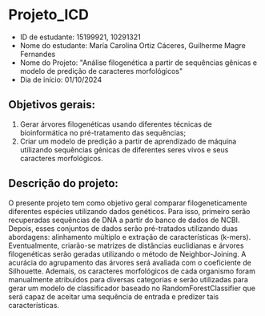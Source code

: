 # Projeto_ICD
- ID de estudante: 15199921, 10291321
- Nome do estudante: María Carolina Ortiz Cáceres, Guilherme Magre Fernandes
- Nome do Projeto: "Análise filogenética a partir de sequências gênicas e modelo de predição de caracteres morfológicos"
- Dia de início: 01/10/2024


## Objetivos gerais: 
1) Gerar árvores filogenéticas usando diferentes técnicas de bioinformática no pré-tratamento das sequências; 
2) Criar um modelo de predição a partir de aprendizado de máquina utilizando sequências génicas de diferentes seres vivos e seus caracteres morfológicos.

## Descrição do projeto:
O presente projeto tem como objetivo geral comparar filogeneticamente diferentes espécies utilizando dados genéticos. Para isso, primeiro serão recuperadas sequências de DNA a partir do banco de dados de NCBI. Depois, esses conjuntos de dados serão pré-tratados utilizando duas abordagens: alinhamento múltiplo e extração de características (k-mers). Eventualmente, criarão-se matrizes de distâncias euclidianas e árvores filogenéticas serão geradas utilizando o método de Neighbor-Joining. A acurácia do agrupamento das árvores será avaliada com o coeficiente de Silhouette. Ademais, os caracteres morfológicos de cada organismo foram manualmente atribuídos para diversas categorias e serão utilizadas para gerar um modelo de classificador baseado no RandomForestClassifier que será capaz de aceitar uma sequência de entrada e predizer tais características. 

